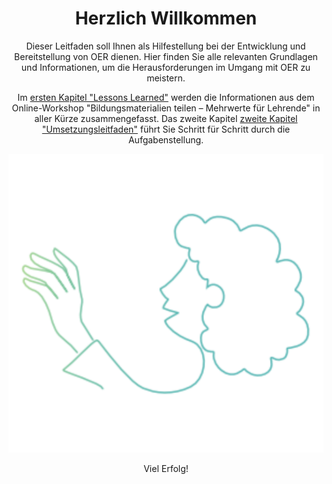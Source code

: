 <center>

# Herzlich Willkommen

Dieser Leitfaden soll Ihnen als Hilfestellung bei der Entwicklung und Bereitstellung von OER dienen. Hier finden Sie alle relevanten Grundlagen und Informationen, um die Herausforderungen im Umgang mit OER zu meistern.

Im <font color="blue">[ersten Kapitel "Lessons Learned"](lessons_learned.md)</font> werden die Informationen aus dem Online-Workshop "Bildungsmaterialien teilen – Mehrwerte für Lehrende" in aller Kürze zusammengefasst. Das zweite Kapitel <font color="blue">[zweite Kapitel "Umsetzungsleitfaden"](task_overview.md)</font> führt Sie Schritt für Schritt durch die Aufgabenstellung.

<img src="images/welcome.svg" alt="Willkommen bei Twillo">

Viel Erfolg!

</center>
